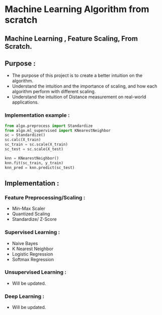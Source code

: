 # Machine Learning Algorithm from scratch

## **Machine Learning** , **Feature Scaling**, From Scratch.

## Purpose : 
* The purpose of this project is to create a better intuition on the algorithm.
* Understand the intuition and the importance of scaling, and how each algorithm perform with different scaling.
* Understand the intuition of Distance measurement on real-world applications.

### Implementation example : 
``` Python
from algo.preprocess import Standardize
from algo.ml_supervised import KNearestNeighbor
sc = Standardize()
sc.calc(X_train)
sc_train = sc.scale(X_train)
sc_test = sc.scale(X_test)

knn = KNearestNeighbor()
knn.fit(sc_train, y_train)
knn_pred = knn.predict(sc_test)
```

## Implementation :

### Feature Preprocessing/Scaling :
* Min-Max Scaler
* Quantized Scaling
* Standardize/ Z-Score 

### Supervised Learning :
* Naive Bayes
* K Nearest Neighbor
* Logistic Regression
* Softmax Regression

### Unsupervised Learning : 
* Will be updated.

### Deep Learning : 
* Will be updated.
